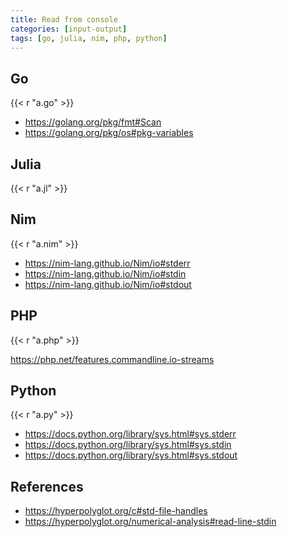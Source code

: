 ```yaml
---
title: Read from console
categories: [input-output]
tags: [go, julia, nim, php, python]
---
```


## Go

{{< r "a.go" >}}

- <https://golang.org/pkg/fmt#Scan>
- <https://golang.org/pkg/os#pkg-variables>

## Julia

{{< r "a.jl" >}}

## Nim

{{< r "a.nim" >}}

- <https://nim-lang.github.io/Nim/io#stderr>
- <https://nim-lang.github.io/Nim/io#stdin>
- <https://nim-lang.github.io/Nim/io#stdout>

## PHP

{{< r "a.php" >}}

<https://php.net/features.commandline.io-streams>

## Python

{{< r "a.py" >}}

- <https://docs.python.org/library/sys.html#sys.stderr>
- <https://docs.python.org/library/sys.html#sys.stdin>
- <https://docs.python.org/library/sys.html#sys.stdout>

## References

- <https://hyperpolyglot.org/c#std-file-handles>
- <https://hyperpolyglot.org/numerical-analysis#read-line-stdin>
